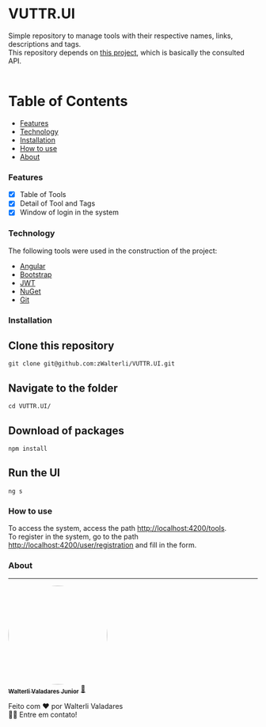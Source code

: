 # VUTTR.UI


Simple repository to manage tools with their respective names, links, descriptions and tags.</br>
This repository depends on [this project](https://github.com/zWalterli/VUTTR.API), which is basically the consulted API.
</br>
</br>


Table of Contents
=================
<!--ts-->
   * [Features](#features)
   * [Technology](#technology)
   * [Installation](#installation)
   * [How to use](#how-to-use)
   * [About](#about)
<!--te-->

### Features

- [x] Table of Tools
- [x] Detail of Tool and Tags
- [x] Window of login in the system

### Technology
The following tools were used in the construction of the project:

- [Angular](https://angular.io/)
- [Bootstrap](https://getbootstrap.com/)
- [JWT](https://jwt.io/)
- [NuGet](https://www.nuget.org/)
- [Git](https://github.com/)

### Installation

## Clone this repository
    git clone git@github.com:zWalterli/VUTTR.UI.git

## Navigate to the folder
    cd VUTTR.UI/

## Download of packages
    npm install
    
## Run the UI
    ng s

### How to use

To access the system, access the path <a href="http://localhost:4200/tools">http://localhost:4200/tools</a>. </br>
To register in the system, go to the path <a href="http://localhost:4200/user/registration">http://localhost:4200/user/registration</a> and fill in the form.

### About
---

<a href="https://www.linkedin.com/in/walterli-valadares-j%C3%BAnior-39807a165/" target="_blank">
 <img style="border-radius: 50%;" src="https://avatars.githubusercontent.com/u/46723190?s=460&u=9e52942eb8201675f594e1b24eae0afa22f1aef3&v=4" width="200px;" alt=""/>
 <br />
 <sub><b>Walterli Valadares Junior</b></sub></a> <a href="https://www.linkedin.com/in/walterli-valadares-j%C3%BAnior-39807a165/" title="Linkdlin">🚀</a>


Feito com ❤️ por Walterli Valadares
<br />👋🏽 Entre em contato!
